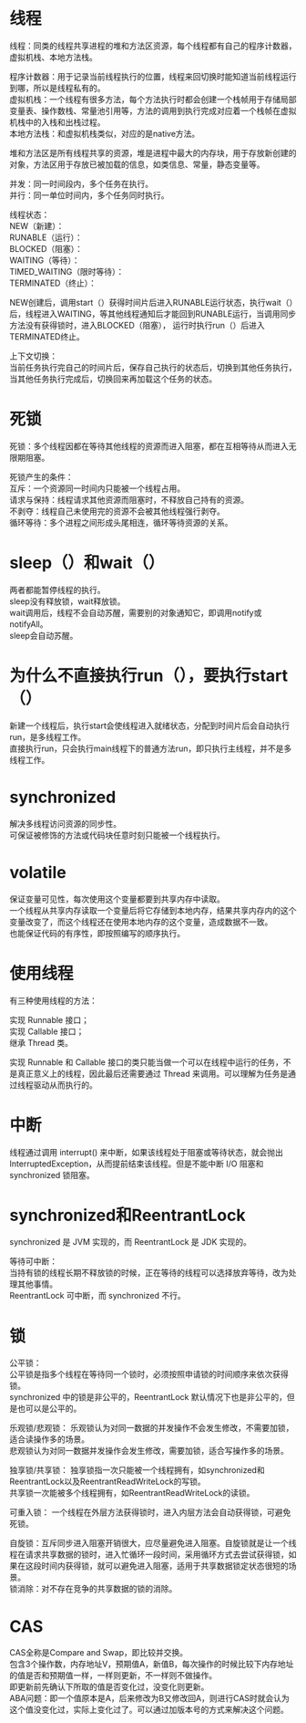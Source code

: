 # 线程
线程：同类的线程共享进程的堆和方法区资源，每个线程都有自己的程序计数器，虚拟机栈、本地方法栈。  

程序计数器：用于记录当前线程执行的位置，线程来回切换时能知道当前线程运行到哪，所以是线程私有的。  
虚拟机栈：一个线程有很多方法，每个方法执行时都会创建一个栈帧用于存储局部变量表、操作数栈、常量池引用等，方法的调用到执行完成对应着一个栈帧在虚拟机栈中的入栈和出栈过程。  
本地方法栈：和虚拟机栈类似，对应的是native方法。  

堆和方法区是所有线程共享的资源，堆是进程中最大的内存块，用于存放新创建的对象，方法区用于存放已被加载的信息，如类信息、常量，静态变量等。  

并发：同一时间段内，多个任务在执行。  
并行：同一单位时间内，多个任务同时执行。  

线程状态：  
NEW（新建）：  
RUNABLE（运行）：  
BLOCKED（阻塞）：  
WAITING（等待）：  
TIMED_WAITING（限时等待）：  
TERMINATED（终止）：  

NEW创建后，调用start（）获得时间片后进入RUNABLE运行状态，执行wait（）后，线程进入WAITING，等其他线程通知后才能回到RUNABLE运行，当调用同步方法没有获得锁时，进入BLOCKED（阻塞），
运行时执行run（）后进入TERMINATED终止。  

上下文切换：  
当前任务执行完自己的时间片后，保存自己执行的状态后，切换到其他任务执行，当其他任务执行完成后，切换回来再加载这个任务的状态。  

# 死锁
死锁：多个线程因都在等待其他线程的资源而进入阻塞，都在互相等待从而进入无限期阻塞。  

死锁产生的条件：  
互斥：一个资源同一时间内只能被一个线程占用。  
请求与保持：线程请求其他资源而阻塞时，不释放自己持有的资源。  
不剥夺：线程自己未使用完的资源不会被其他线程强行剥夺。  
循环等待：多个进程之间形成头尾相连，循环等待资源的关系。  

# sleep（）和wait（）
两者都能暂停线程的执行。  
sleep没有释放锁，wait释放锁。  
wait调用后，线程不会自动苏醒，需要别的对象通知它，即调用notify或notifyAll。  
sleep会自动苏醒。  

# 为什么不直接执行run（），要执行start（）
新建一个线程后，执行start会使线程进入就绪状态，分配到时间片后会自动执行run，是多线程工作。  
直接执行run，只会执行main线程下的普通方法run，即只执行主线程，并不是多线程工作。  

# synchronized
解决多线程访问资源的同步性。  
可保证被修饰的方法或代码块任意时刻只能被一个线程执行。  

# volatile
保证变量可见性，每次使用这个变量都要到共享内存中读取。    
一个线程从共享内存读取一个变量后将它存储到本地内存，结果共享内存内的这个变量改变了，而这个线程还在使用本地内存的这个变量，造成数据不一致。  
也能保证代码的有序性，即按照编写的顺序执行。  

# 使用线程
有三种使用线程的方法：  

实现 Runnable 接口；  
实现 Callable 接口；  
继承 Thread 类。  

实现 Runnable 和 Callable 接口的类只能当做一个可以在线程中运行的任务，不是真正意义上的线程，因此最后还需要通过 Thread 来调用。可以理解为任务是通过线程驱动从而执行的。  

# 中断
线程通过调用 interrupt() 来中断，如果该线程处于阻塞或等待状态，就会抛出 InterruptedException，从而提前结束该线程。但是不能中断 I/O 阻塞和 synchronized 锁阻塞。  

# synchronized和ReentrantLock
synchronized 是 JVM 实现的，而 ReentrantLock 是 JDK 实现的。  

等待可中断：  
当持有锁的线程长期不释放锁的时候，正在等待的线程可以选择放弃等待，改为处理其他事情。  
ReentrantLock 可中断，而 synchronized 不行。    

# 锁
公平锁：  
公平锁是指多个线程在等待同一个锁时，必须按照申请锁的时间顺序来依次获得锁。  
synchronized 中的锁是非公平的，ReentrantLock 默认情况下也是非公平的，但是也可以是公平的。

乐观锁/悲观锁：
乐观锁认为对同一数据的并发操作不会发生修改，不需要加锁，适合读操作多的场景。  
悲观锁认为对同一数据并发操作会发生修改，需要加锁，适合写操作多的场景。  

独享锁/共享锁：
独享锁指一次只能被一个线程拥有，如synchronized和ReentrantLock以及ReentrantReadWriteLock的写锁。  
共享锁一次能被多个线程拥有，如ReentrantReadWriteLock的读锁。  

可重入锁：
一个线程在外层方法获得锁时，进入内层方法会自动获得锁，可避免死锁。  

自旋锁：互斥同步进入阻塞开销很大，应尽量避免进入阻塞。自旋锁就是让一个线程在请求共享数据的锁时，进入忙循环一段时间，采用循环方式去尝试获得锁，如果在这段时间内获得锁，就可以避免进入阻塞，适用于共享数据锁定状态很短的场景。  
锁消除：对不存在竞争的共享数据的锁的消除。  

# CAS
CAS全称是Compare and Swap，即比较并交换。  
包含3个操作数，内存地址V，预期值A，新值B，每次操作的时候比较下内存地址的值是否和预期值一样，一样则更新，不一样则不做操作。  
即更新前先确认下所取的值是否变化过，没变化则更新。  
ABA问题：即一个值原本是A，后来修改为B又修改回A，则进行CAS时就会认为这个值没变化过，实际上变化过了。可以通过加版本号的方式来解决这个问题。  
